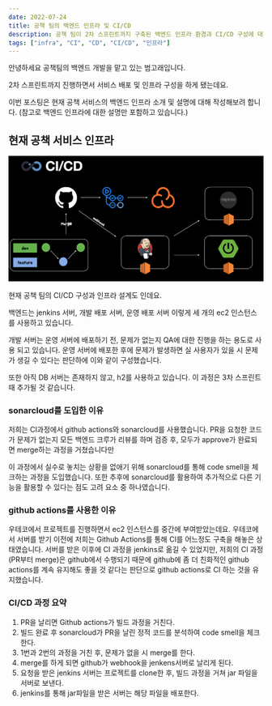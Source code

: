 ```yaml
---
date: 2022-07-24
title: 공책 팀의 백엔드 인프라 및 CI/CD
description: 공책 팀이 2차 스프린트까지 구축된 백엔드 인프라 환경과 CI/CD 구성에 대한 설명입니다.
tags: ["infra", "CI", "CD", "CI/CD", "인프라"]
---
```


안녕하세요 공책팀의 백엔드 개발을 맡고 있는 범고래입니다.

2차 스프린트까지 진행하면서 서비스 배포 및 인프라 구성을 하게 됐는데요.

이번 포스팅은 현재 공책 서비스의 백엔드 인프라 소개 및 설명에 대해 작성해보려 합니다. (참고로 백엔드 인프라에 대한 설명만 포함하고 있습니다.)

## 현재 공책 서비스 인프라

![cicd.png](cicd.png)

현재 공책 팀의 CI/CD 구성과 인프라 설계도 인데요.

백엔드는 jenkins 서버, 개발 배포 서버, 운영 배포 서버 이렇게 세 개의 ec2 인스턴스를 사용하고 있습니다.

개발 서버는 운영 서버에 배포하기 전, 문제가 없는지 QA에 대한 진행을 하는 용도로 사용 되고 있습니다. 운영 서버에 배포한 후에 문제가 발생하면 실 사용자가 있을 시 문제가 생길 수 있다는 판단하에 이와 같이 구성했습니다.

또한 아직 DB 서버는 존재하지 않고, h2를 사용하고 있습니다. 이 과정은 3차 스프린트 때 추가될 것 같습니다.


### sonarcloud를 도입한 이유

저희는 CI과정에서 github actions와 sonarcloud를 사용했습니다. PR을 요청한 코드가 문제가 없는지 모든 백엔드 크루가 리뷰를 하며 검증 후, 모두가 approve가 완료되면 merge하는 과정을 거쳤습니다만

이 과정에서 실수로 놓치는 상황을 없애기 위해 sonarcloud를 통해 code smell을 체크하는 과정을 도입했습니다. 또한 추후에 sonarcloud를 활용하여 추가적으로 다른 기능을 활용할 수 있다는 점도 고려 요소 중 하나였습니다.

### github actions를 사용한 이유

우테코에서 프로젝트를 진행하면서 ec2 인스턴스를 중간에 부여받았는데요. 우테코에서 서버를 받기 이전에 저희는 Github Actions를 통해 CI를 어느정도 구축을 해놓은 상태였습니다. 서버를 받은 이후에 CI 과정을 jenkins로 옮길 수 있었지만, 저희의 CI 과정(PR부터 merge)은 github에서 수행되기 때문에 github에 좀 더 친화적인 github actions를 계속 유지해도 좋을 것 같다는 판단으로 github actions로 CI 하는 것을 유지했습니다.

### CI/CD 과정 요약

1. PR을 날리면 Github actions가 빌드 과정을 거친다.
2. 빌드 완료 후 sonarcloud가 PR을 날린 정적 코드를 분석하여 code smell을 체크한다.
3. 1번과 2번의 과정을 거친 후, 문제가 없을 시 merge를 한다.
4. merge를 하게 되면 github가 webhook을 jenkens서버로 날리게 된다.
5. 요청을 받은 jenkins 서버는 프로젝트를 clone한 후, 빌드 과정을 거쳐 jar 파일을 서버로 보낸다.
6. jenkins를 통해 jar파일을 받은 서버는 해당 파일을 배포한다.